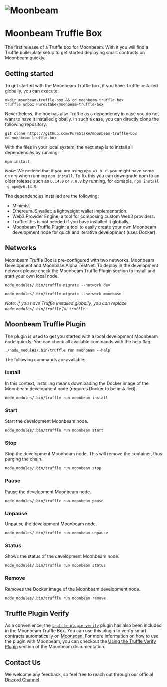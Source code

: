 # ![Moonbeam](box-img-sm.png)

# Moonbeam Truffle Box

The first release of a Truffle box for Moonbeam. With it you will find a Truffle boilerplate setup to get started deploying smart contracts on Moonbeam quickly.

## Getting started

To get started with the Moonbeam Truffle box, if you have Truffle installed globally, you can execute:

```
mkdir moonbeam-truffle-box && cd moonbeam-truffle-box
truffle unbox PureStake/moonbeam-truffle-box
```

Nevertheless, the box has also Truffle as a dependency in case you do not want to have it installed globally. In such a case, you can directly clone the following repository:

```
git clone https://github.com/PureStake/moonbeam-truffle-box
cd moonbeam-truffle-box
``` 

With the files in your local system, the next step is to install all dependencies by running:

```
npm install
```
_Note:_ We noticed that if you are using `npm v7.0.15` you might have some errors when running `npm install`. To fix this you can downgrade npm to an older release such as `6.14.9` or `7.0.8` by running, for exmaple, `npm install -g npm@v6.14.9`.

The dependencies installed are the following:

-  Minimist  
-  EthereumJS wallet: a lightweight wallet implementation.
-  Web3 Provider Engine: a tool for composing custom Web3 providers.
-  Truffle: this is not needed if you have installed it globally.
-  Moonbeam Truffle Plugin: a tool to easily create your own Moonbeam development node for quick and iterative development (uses Docker).

## Networks

Moonbeam Truffle Box is pre-configured with two networks: Moonbeam Development and Moonbase Alpha TestNet. To deploy in the development network please check the Moonbeam Truffle Plugin section to install and start your own local node.

```
node_modules/.bin/truffle migrate --network dev
```

```
node_modules/.bin/truffle migrate --network moonbase
```

_Note: if you have Truffle installed globally, you can replace `node_modules/.bin/truffle` for `truffle`._

## Moonbeam Truffle Plugin

The plugin is used to get you started with a local development Moonbeam node quickly. You can check all available commands with the help flag:

```
./node_modules/.bin/truffle run moonbeam --help
```

The following commands are available:

### Install
In this context, installing means downloading the Docker image of the Moonbeam development node (requires Docker to be installed).

```
node_modules/.bin/truffle run moonbeam install
```

### Start
Start the development Moonbeam node.

```
node_modules/.bin/truffle run moonbeam start
```

### Stop
Stop the development Moonbeam node. This will remove the container, thus purging the chain.

```
node_modules/.bin/truffle run moonbeam stop
```

### Pause
Pause the development Moonbeam node.

```
node_modules/.bin/truffle run moonbeam pause
```

### Unpause
Unpause the development Moonbeam node.

```
node_modules/.bin/truffle run moonbeam unpause
```

### Status
Shows the status of the development Moonbeam node.

```
node_modules/.bin/truffle run moonbeam status
```

### Remove
Removes the Docker image of the Moonbeam development node.

```
node_modules/.bin/truffle run moonbeam remove
```

## Truffle Plugin Verify

As a convenience, the [`truffle-plugin-verify`](https://github.com/rkalis/truffle-plugin-verify) plugin has also been included in the Moonbeam Truffle Box. You can use this plugin to verify smart contracts automatically on [Moonscan](https://moonscan.io). For more information on how to use the plugin with Moonbeam, you can checkout the [Using the Truffle Verify Plugin](https://docs.moonbeam.network/builders/tools/verify-contracts/etherscan-plugins/#using-the-truffle-verify-plugin) section of the Moonbeam documentation.

## Contact Us
We welcome any feedback, so feel free to reach out through our official [Discord Channel](https://discord.gg/PfpUATX).
